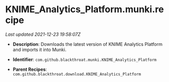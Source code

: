 # KNIME_Analytics_Platform.munki.recipe

_Last updated 2021-12-23 19:58:07Z_

- **Description**: Downloads the latest version of KNIME Analytics Platform and imports it into Munki.

- **Identifier**: `com.github.blackthroat.munki.KNIME_Analytics_Platform`

- **Parent Recipes**: `com.github.blackthroat.download.KNIME_Analytics_Platform`